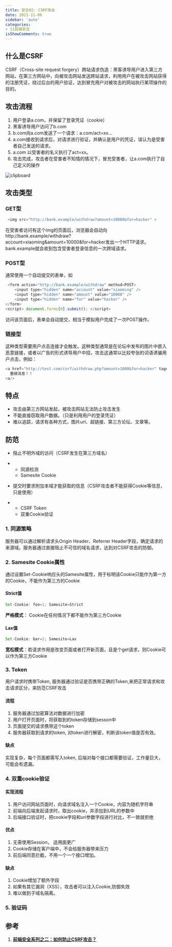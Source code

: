 ```yaml
---
title: 安全02: CSRF攻击
date: 2021-11-06
sidebar: 'auto'
categories:
- 11前端安全
isShowComments: true
---
```




## 什么是CSRF

CSRF（Cross-site request forgery）跨站请求伪造：黑客诱导用户进入第三方网站，在第三方网站中，向被攻击网站发送跨站请求，利用用户在被攻击网站获得的注册凭证，绕过后台的用户验证，达到冒充用户对被攻击的网站执行某项操作的目的。

## 攻击流程

1.   用户登录a.com，并保留了登录凭证（cookie）
2.   黑客诱导用户访问了b.com
3.   b.com向a.com发送了一个请求：a.com/act=xx...
4.   a.com接收到请求后，对请求进行验证，并确认是用户的凭证，误认为是受害者自己发送的请求。
5.   a.com 以受害者的名义执行了act=xx。
6.   攻击完成，攻击者在受害者不知情的情况下，冒充受害者，让a.com执行了自己定义的操作

![clipboard](https://gitee.com/ljcdzh/my_pic/raw/master/img/202111060947818.png)



## 攻击类型

### GET型

```js
 <img src="http://bank.example/withdraw?amount=10000&for=hacker" > 
```

在受害者访问有这个img的页面后，浏览器会自动向http://bank.example/withdraw?account=xiaoming&amount=10000&for=hacker发出一个HTTP请求。bank.example就会收到包含受害者登录信息的一次跨域请求。

### POST型

通常使用一个自动提交的表单，如

```js
 <form action="http://bank.example/withdraw" method=POST>
    <input type="hidden" name="account" value="xiaoming" />
    <input type="hidden" name="amount" value="10000" />
    <input type="hidden" name="for" value="hacker" />
</form>
<script> document.forms[0].submit(); </script> 
```

访问该页面后，表单会自动提交，相当于模拟用户完成了一次POST操作。

### 链接型

这种类型需要用户点击连接才会触发。这种类型通常是在论坛中发布的图片中嵌入恶意链接，或者以广告的形式诱导用户中招，攻击这通常以比较夸张的词语诱骗用户点击，例如：

```js
<a href="http://test.com/csrf/withdraw.php?amount=1000&for=hacker" taget="_blank">
  重磅消息！！
<a/>
```

## 特点

-   攻击由第三方网站发起，被攻击网站无法防止攻击发生
-   不能直接窃取用户数据。（只是利用用户的登录凭证）
-   难以追踪，请求有各种方式，图片url、超链接、第三方论坛、文章等。

## 防范

-   阻止不明外域的访问（CSRF发生在第三方域名）

-   -   同源检测
    -   Samesite Cookie

-   提交时要求附加本域才能获取的信息（CSRF攻击者不能获得Cookie等信息，只是使用）

-   -   CSRF Token
    -   双重Cookie验证

### 1. 同源策略

服务器可以通过解析请求头Origin Header、Referrer Header字段，确定请求的来源域。服务器通过直接阻止不可信的域名请求，达到对CSRF攻击的防御。

### 2. Samesite Cookie属性

通过设置Set-Cookie响应头的Samesite属性，用于标明该Cookie只能作为第一方的Cookie，不能作为第三方的Cookie

####  Strict值

```js
Set-Cookie: foo=1; Samesite=Strict
```

**严格模式**： Cookie在任何情况下都不能作为第三方Cookie

####  Lax值

```js
Set-Cookie: bar=2; Samesite=Lax
```

**宽松模式**：若请求作用是改变页面或者打开新页面，且是个get请求，则Cookie可以作为第三方Cookie

### 3. Token

用户请求时携带Token, 服务器通过验证是否携带正确的Token,来把正常请求和攻击请求区分，来防范CSRF攻击

#### 流程

1.   服务器通过加密算法对数据进行加密
2.   用户打开页面时，将获取到的token存储到sesson中
3.   页面提交的请求携带这个token
4.   服务器获取到请求的token, 对token进行解密，判断该token值是否有效。



#### 缺点

实现复杂，每个页面都需写入token, 后端对每个接口都需要验证，工作量巨大，可能会有遗漏。

### 4. 双重cookie验证

#### 实现流程

1.   用户访问网站页面时，向请求域名注入一个Cookie，内容为随机字符串
2.   前端向后端发起请求时，取出cookie，并添加到URL的参数中
3.   后端接口验证时，把cookie字段和url参数字段进行对比，不一致就拒绝

#### 优点

1.   无需使用Session， 适用面更广
2.   Cookie存储在客户端中，不会给服务器带来压力
3.   前后端同意拦截，不用一个一个接口增加。

#### 缺点

1.   Cookie增加了额外字段
2.   如果有其它漏洞（XSS），攻击者可以注入Cookie,防御失效
3.   难以做到子域名隔离。 



### 5. 验证码

## 参考

1.   [**前端安全系列之二：如何防止CSRF攻击？**](https://juejin.cn/post/6844903689702866952#heading-35)

